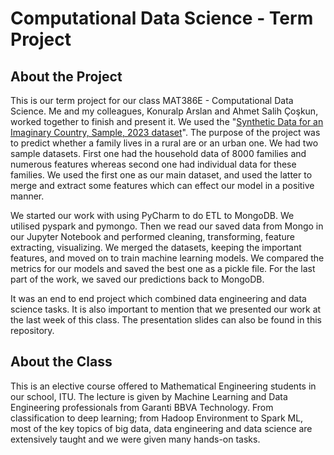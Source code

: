 # Computational Data Science - Term Project

## About the Project 

This is our term project for our class MAT386E - Computational Data Science. Me and my colleagues, Konuralp Arslan and Ahmet Salih Çoşkun, worked together to finish and present it.
We used the "[Synthetic Data for an Imaginary Country, Sample, 2023 dataset](https://microdata.worldbank.org/index.php/catalog/5906/study-description)". The purpose of the project was to 
predict whether a family lives in a rural are or an urban one. We had two sample datasets. First one had the household data of 8000 families and numerous features whereas second one
had individual data for these families. We used the first one as our main dataset, and used the latter to merge and extract some features which can effect our model in a positive manner. 

We started our work with using PyCharm to do ETL to MongoDB. We utilised pyspark and pymongo. Then we read our saved data from Mongo in our Jupyter Notebook and performed cleaning,
transforming, feature extracting, visualizing. We merged the datasets, keeping the important features, and moved on to train machine learning models. We compared the metrics for our
models and saved the best one as a pickle file. For the last part of the work, we saved our predictions back to MongoDB. 

It was an end to end project which combined data engineering and data science tasks. It is also important to mention that we presented our work at the last week of this class. The presentation 
slides can also be found in this repository.

## About the Class

This is an elective course offered to Mathematical Engineering students in our school, ITU. The lecture is given by Machine Learning and Data Engineering professionals from Garanti 
BBVA Technology. From classification to deep learning; from Hadoop Environment to Spark ML, most of the key topics of big data, data engineering and data science are extensively taught and we were given 
many hands-on tasks. 
